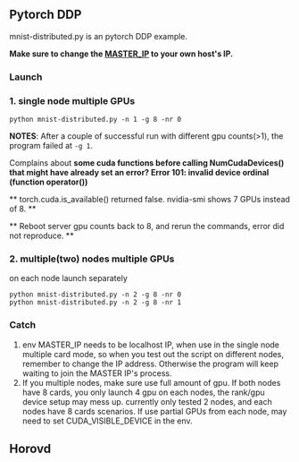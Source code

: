 ## Pytorch DDP
mnist-distributed.py is an pytorch DDP example.

**Make sure to change the [MASTER_IP](https://github.com/CentaurusInfra/alnair/blob/main/test/distributed-training/mnist-distributed.py#L25) to your own host's IP.**
### Launch
### 1. single node multiple GPUs
```
python mnist-distributed.py -n 1 -g 8 -nr 0
```
**NOTES**: After a couple of successful run with different gpu counts(>1), the program failed at  ```-g 1```. 

Complains about **some cuda functions before calling NumCudaDevices() that might have already set an error? Error 101: invalid device ordinal (function operator())**

** torch.cuda.is_available() returned false. nvidia-smi shows 7 GPUs instead of 8. **

** Reboot server gpu counts back to 8, and rerun the commands, error did not reproduce. **

### 2. multiple(two) nodes multiple GPUs
on each node launch separately 
```
python mnist-distributed.py -n 2 -g 8 -nr 0
python mnist-distributed.py -n 2 -g 8 -nr 1
```

### Catch
1. env MASTER_IP needs to be localhost IP, when use in the single node multiple card mode, so when you test out the script on different nodes, remember to change the IP address. Otherwise the program will keep waiting to join the MASTER IP's process.
2. If you multiple nodes, make sure use full amount of gpu. If both nodes have 8 cards, you only launch 4 gpu on each nodes, the rank/gpu device setup may mess up. currently only tested 2 nodes, and each nodes have 8 cards scenarios. If use partial GPUs from each node, may need to set CUDA_VISIBLE_DEVICE in the env.

## Horovd

